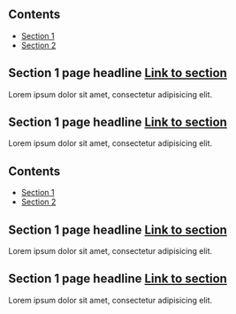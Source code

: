 <nav class="au-inpage-nav-links">
  <h2 class="au-inpage-nav-links__heading">Contents</h2>
  <ul class="au-link-list">
    <li><a href="#section1">Section 1</a></li>
    <li><a href="#section2">Section 2</a></li>
  </ul>
</nav>

<h2 class="au-inpage-nav-section au-display-sm">
  Section 1 page headline
  <a id="section1" class="au-inpage-nav-section-link" href="#section1">Link to section</a>
</h2>
<p>Lorem ipsum dolor sit amet, consectetur adipisicing elit.</p>

<h2 class="au-inpage-nav-section au-display-sm">
  Section 1 page headline
  <a id="section2" class="au-inpage-nav-section-link" href="#section1">Link to section</a>
</h2>
<p>Lorem ipsum dolor sit amet, consectetur adipisicing elit.</p>

<div class="au-body au-body--dark">
  <nav class="au-inpage-nav-links au-inpage-nav-links--dark">
    <h2 class="au-inpage-nav-links__heading">Contents</h2>
    <ul class="au-link-list">
      <li><a href="#section1dark">Section 1</a></li>
      <li><a href="#section2dark">Section 2</a></li>
    </ul>
  </nav>

  <h2 class="au-inpage-nav-section au-display-sm">
    Section 1 page headline
    <a id="section1dark" class="au-inpage-nav-section-link" href="#section1dark">Link to section</a>
  </h2>
  <p>Lorem ipsum dolor sit amet, consectetur adipisicing elit.</p>

  <h2 class="au-inpage-nav-section au-display-sm">
    Section 1 page headline
    <a id="section2dark" class="au-inpage-nav-section-link" href="#section2dark">Link to section</a>
  </h2>
  <p>Lorem ipsum dolor sit amet, consectetur adipisicing elit.</p>
</div>
